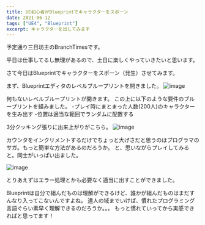 ```yaml
---
title: UE初心者がBlueprintでキャラクターをスポーン
date: 2021-06-12
tags: ["UE4", "Blueprint"]
excerpt: キャラクターを出してみます
---
```


予定通り三日坊主のBranchTimesです。

平日は仕事してるし無理があるので、土日に楽しくやっていきたいと思います。

さて今日はBlueprintでキャラクターをスポーン（発生）させてみます。


まず、Blueprintエディタのレベルブループリントを開きました。
![image](https://user-images.githubusercontent.com/85426064/121763938-c4045900-cb7a-11eb-8d4d-767f7b381e19.png)


何もないレベルブループリントが開きます。
この上に以下のような要件のブループリントを組みました。
-プレイ時にまとまった人数(200人)のキャラクターを生み出す
-位置は適当な範囲でランダムに配置する


3分クッキング張りに出来上がりがこちら。
![image](https://user-images.githubusercontent.com/85426064/121763996-2eb59480-cb7b-11eb-9812-a743e77ae00f.png)


カウンタをインクリメントするだけでちょっと大げさだと思うのはプログラマのサガ。もっと簡単な方法があるのだろうか。
と、思いながらプレイしてみると。同士がいっぱい出ました。

![image](https://user-images.githubusercontent.com/85426064/121764641-768aea80-cb80-11eb-858a-7b730b575426.png)


とりあえずはエラー処理とかも必要なく適当に出すことができました。

Blueprintは自分で組んだものは理解ができるけど、誰かが組んだものはまだすんなり入ってこないんですよね。
達人の域までいけば、慣れたプログラミング言語ぐらい素早く理解できるのだろうか。。。
もっと慣れていってから実感できればと思ってます！
